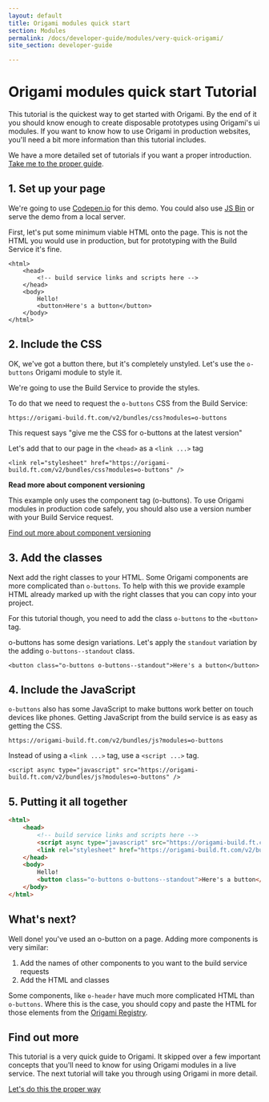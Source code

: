 ```yaml
---
layout: default
title: Origami modules quick start
section: Modules
permalink: /docs/developer-guide/modules/very-quick-origami/
site_section: developer-guide

---
```


<h1>Origami modules quick start <span class="o-labels o-labels--big">Tutorial</span></h1>

This tutorial is the quickest way to get started with Origami. By the end of it you should know enough to create disposable prototypes using Origami's ui modules. If you want to know how to use Origami in production websites, you'll need a bit more information than this tutorial includes.

We have a more detailed set of tutorials if you want a proper introduction. [Take me to the proper guide](/docs/developer-guide/modules/).

## 1. Set up your page

We're going to use [Codepen.io](http://codepen.io/pen/?editors=1000) for this demo. You could also use [JS Bin](http://jsbin.com/?html,output) or serve the demo from a local server.

First, let's put some minimum viable HTML onto the page. This is not the HTML you would use in production, but for prototyping with the Build Service it's fine.


	<html>
		<head>
			<!-- build service links and scripts here -->
		</head>
		<body>
			Hello!
			<button>Here's a button</button>
		</body>
	</html>



## 2. Include the CSS

OK, we've got a button there, but it's completely unstyled. Let's use the `o-buttons` Origami module to style it.

We're going to use the Build Service to provide the styles.

To do that we need to request the `o-buttons` CSS from the Build Service:

```
https://origami-build.ft.com/v2/bundles/css?modules=o-buttons
```

This request says "give me the CSS for o-buttons at the latest version"

Let's add that to our page in the `<head>` as a `<link ...>` tag

```
<link rel="stylesheet" href="https://origami-build.ft.com/v2/bundles/css?modules=o-buttons" />
```

<aside class='read-more'>
<strong>Read more about component versioning</strong>
<p>This example only uses the component tag (o-buttons). To use Origami modules in production code safely, you should also use a version number with your Build Service request.</p>
<a class='o-buttons' href='{{site.baseurl}}/docs/developer-guide/modules/module-versioning/'>Find out more about component versioning</a>
</aside>

## 3. Add the classes

Next add the right classes to your HTML. Some Origami components are more complicated than `o-buttons`. To help with this we provide example HTML already marked up with the right classes that you can copy into your project.

For this tutorial though, you need to add the class `o-buttons` to the `<button>` tag.

o-buttons has some design variations. Let's apply the `standout` variation by the adding `o-buttons--standout` class.

```
<button class="o-buttons o-buttons--standout">Here's a button</button>
```

## 4. Include the JavaScript

`o-buttons` also has some JavaScript to make buttons work better on touch devices like phones. Getting JavaScript from the build service is as easy as getting the CSS.

```
https://origami-build.ft.com/v2/bundles/js?modules=o-buttons
```

Instead of using a `<link ...>` tag, use a `<script ...>` tag.

```
<script async type="javascript" src="https://origami-build.ft.com/v2/bundles/js?modules=o-buttons" />
```

## 5. Putting it all together

~~~ html
<html>
	<head>
		<!-- build service links and scripts here -->
		<script async type="javascript" src="https://origami-build.ft.com/v2/bundles/js?modules=o-buttons" />
		<link rel="stylesheet" href="https://origami-build.ft.com/v2/bundles/css?modules=o-buttons" />
	</head>
	<body>
		Hello!
		<button class="o-buttons o-buttons--standout">Here's a button</button>
	</body>
</html>
~~~

## What's next?

Well done! you've used an o-button on a page. Adding more components is very similar:

1. Add the names of other components to you want to the build service requests
1. Add the HTML and classes

Some components, like `o-header` have much more complicated HTML than `o-buttons`. Where this is the case, you should copy and paste the HTML for those elements from the [Origami Registry](http://registry.origami.ft.com/components/).

## Find out more

This tutorial is a very quick guide to Origami. It skipped over a few important concepts that you'll need to know for using Origami modules in a live service. The next tutorial will take you through using Origami in more detail.

<a href="/docs/developer-guide/modules/choosing-your-build-method/" class="o-buttons o-buttons--standout">Let's do this the proper way</a>
